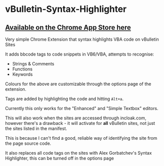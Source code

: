# vBulletin-Syntax-Highlighter
[Available on the Chrome App Store here](https://chrome.google.com/webstore/detail/syntax-highlighter-for-ex/lfepfbglmpkdfbjmbonacjapndgmjdoe)
---
Very simple Chrome Extension that syntax highlights VBA code on vBulletin Sites

It adds bbcode tags to code snippets in VB6/VBA, attempts to recognise:
 - Strings & Comments
 - Functions
 - Keywords
 
Colours for the above are customizable through the options page of the extension.

Tags are added by highlighting the code and hitting `Alt+a`.

Currently this only works for the "Enhanced" and "Simple Textbox" editors.

This will also work when the sites are accessed through incloak.com, however there's a drawback - it will activate for **all** vBulletin sites, not just the sites listed in the manifest. 

This is because I can't find a good, reliable way of identifying the site from the page source code. 

It also replaces all code tags on the sites with Alex Gorbatchev's Syntax Highlighter, this can be turned off in the options page